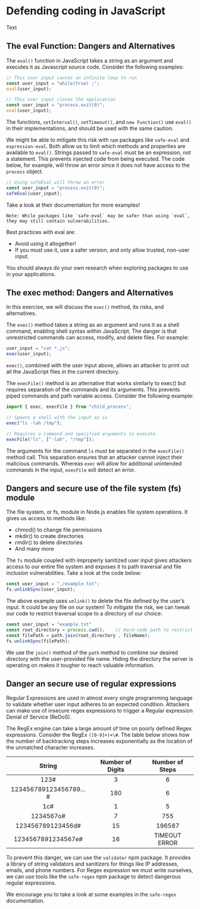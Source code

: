 # Defending coding in JavaScript

Text

## The eval Function: Dangers and Alternatives

The `eval()` function in JavaScript takes a string as an argument and executes it as Javascript source code. Consider the following examples:

```js
// This user input causes an infinite loop to run
const user_input = "while(true) ;";
eval(user_input);
```

```js
// This user input closes the application
const user_input = "process.exit(0)";
eval(user_input);
```

The functions, `setInterval()`, `setTimeout()`, and `new Function()` use `eval()` in their implementations, and should be used with the same caution.

We might be able to mitigate this risk with `npm` packages like `safe-eval` and `expression-eval`. Both allow us to limit which methods and properties are available to `eval()`. Strings passed to `safe-eval` must be an expression, not a statement. This prevents injected code from being executed. The code below, for example, will throw an error since it does not have access to the `process` object.

```js
// Using safeEval will throw an error
const user_input = "process.exit(0)";
safeEval(user_input);
```

Take a look at their documentation for more examples!

    Note: While packages like `safe-eval` may be safer than using `eval`, they may still contain vulnerabilities. 

Best practices with eval are:

- Avoid using it altogether!
- If you must use it, use a safer version, and only allow trusted, non-user input.

You should always do your own research when exploring packages to use in your applications.


## The exec method: Dangers and Alternatives

In this exercise, we will discuss the `exec()` method, its risks, and alternatives.

The `exec()` method takes a string as an argument and runs it as a shell command, enabling shell syntax within JavaScript. The danger is that unrestricted commands can access, modify, and delete files. For example:

```js
user_input = "cat *.js";
exec(user_input);
```

`exec()`, combined with the user input above, allows an attacker to print out all the JavaScript files in the current directory.

The `execFile()` method is an alternative that works similarly to exec() but requires separation of the commands and its arguments. This prevents piped commands and path variable access. Consider the following example:

```js
import { exec, execFile } from "child_process";

// Spawns a shell with the input as is
exec("ls -lah /tmp");

// Requires a command and specified arguments to execute
execFile("ls", ["-lah", "/tmp"]);
```

The arguments for the command `ls` must be separated in the `execFile()` method call. This separation ensures that an attacker cannot inject their malicious commands. Whereas `exec` will allow for additional unintended commands in the input, `execFile` will detect an error.

## Dangers and secure use of the file system (fs) module

The file system, or fs, module in Node.js enables file system operations. It gives us access to methods like:

- chmod() to change file permissions
- mkdir() to create directories
- rmdir() to delete directories
- And many more

The `fs` module coupled with improperly sanitized user input gives attackers access to our entire file system and exposes it to path traversal and file inclusion vulnerabilities. Take a look at the code below:

```js
const user_input = "./example.txt";
fs.unlinkSync(user_input);
```

The above example uses `unlink()` to delete the file defined by the user’s input. It could be any file on our system! To mitigate the risk, we can tweak our code to restrict traversal scope to a directory of our choice:

```js
const user_input = "example.txt"
const root_directory = process.cwd();    // Hard-code path to restrict scope
const filePath = path.join(root_directory , fileName);
fs.unlinkSync(filePath);
```

We use the `join()` method of the `path` method to combine our desired directory with the user-provided file name. Hiding the directory the server is operating on makes it tougher to reach valuable information.


## Danger an secure use of regular expressions

Regular Expressions are used in almost every single programming language to validate whether user input adheres to an expected condition. Attackers can make use of insecure regex expressions to trigger a Regular expression Denial of Service (ReDoS).

The RegEx engine can take a large amount of time on poorly defined Regex expressions. Consider the RegEx `([0-9]+)+\#`. The table below shows how the number of backtracking steps increases exponentially as the location of the unmatched character increases.

|        String        | Number of Digits | Number of Steps |
|:--------------------:|:----------------:|:---------------:|
| 123#                 | 3                | 6               |
| 123456789123456789…# | 180              | 6               |
| 1c#                  | 1                | 5               |
| 1234567o#            | 7                | 755             |
| 123456789123456d#    | 15               | 196587          |
| 1234567891234567e#   | 16               | TIMEOUT ERROR   |

To prevent this danger, we can use the `validator` npm package. It provides a library of string validators and sanitizers for things like IP addresses, emails, and phone numbers. For Regex expression we must write ourselves, we can use tools like the `safe-regex` npm package to detect dangerous regular expressions.

We encourage you to take a look at some examples in the `safe-regex` documentation.

